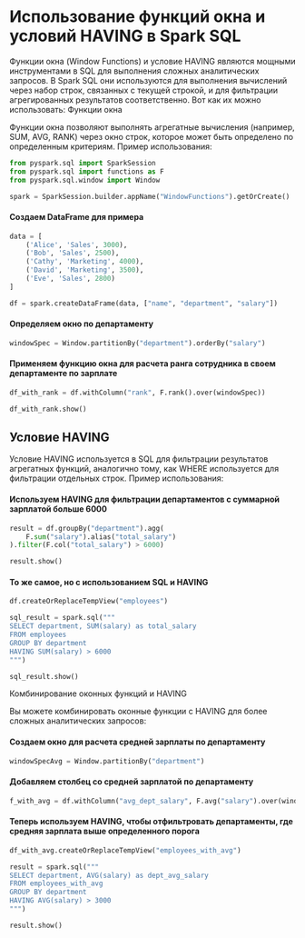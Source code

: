 # Использование функций окна и условий HAVING в Spark SQL
Функции окна (Window Functions) и условие HAVING являются мощными инструментами в SQL для выполнения сложных аналитических запросов. В Spark SQL они используются для выполнения вычислений через набор строк, связанных с текущей строкой, и для фильтрации агрегированных результатов соответственно. Вот как их можно использовать:
Функции окна

Функции окна позволяют выполнять агрегатные вычисления (например, SUM, AVG, RANK) через окно строк, которое может быть определено по определенным критериям.
Пример использования:
```py
from pyspark.sql import SparkSession
from pyspark.sql import functions as F
from pyspark.sql.window import Window

spark = SparkSession.builder.appName("WindowFunctions").getOrCreate()
```
#### Создаем DataFrame для примера
```py
data = [
    ('Alice', 'Sales', 3000),
    ('Bob', 'Sales', 2500),
    ('Cathy', 'Marketing', 4000),
    ('David', 'Marketing', 3500),
    ('Eve', 'Sales', 2800)
]

df = spark.createDataFrame(data, ["name", "department", "salary"])
```
#### Определяем окно по департаменту
```py
windowSpec = Window.partitionBy("department").orderBy("salary")
```
#### Применяем функцию окна для расчета ранга сотрудника в своем департаменте по зарплате
```py
df_with_rank = df.withColumn("rank", F.rank().over(windowSpec))

df_with_rank.show()
```
## Условие HAVING

Условие HAVING используется в SQL для фильтрации результатов агрегатных функций, аналогично тому, как WHERE используется для фильтрации отдельных строк.
Пример использования:

#### Используем HAVING для фильтрации департаментов с суммарной зарплатой больше 6000
```py
result = df.groupBy("department").agg(
    F.sum("salary").alias("total_salary")
).filter(F.col("total_salary") > 6000)

result.show()
```
#### То же самое, но с использованием SQL и HAVING
```py
df.createOrReplaceTempView("employees")

sql_result = spark.sql("""
SELECT department, SUM(salary) as total_salary
FROM employees
GROUP BY department
HAVING SUM(salary) > 6000
""")

sql_result.show()
```
Комбинирование оконных функций и HAVING

Вы можете комбинировать оконные функции с HAVING для более сложных аналитических запросов:

#### Создаем окно для расчета средней зарплаты по департаменту
```py
windowSpecAvg = Window.partitionBy("department")
```
#### Добавляем столбец со средней зарплатой по департаменту
```py
f_with_avg = df.withColumn("avg_dept_salary", F.avg("salary").over(windowSpecAvg))
```
#### Теперь используем HAVING, чтобы отфильтровать департаменты, где средняя зарплата выше определенного порога
```py
df_with_avg.createOrReplaceTempView("employees_with_avg")

result = spark.sql("""
SELECT department, AVG(salary) as dept_avg_salary
FROM employees_with_avg
GROUP BY department
HAVING AVG(salary) > 3000
""")

result.show()
```